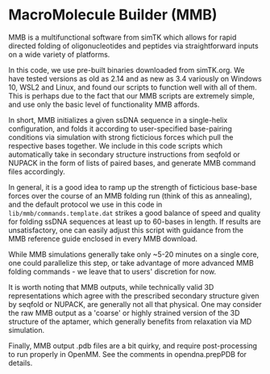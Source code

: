 # MacroMolecule Builder (MMB)

MMB is a multifunctional software from simTK which allows for rapid directed folding of oligonucleotides and peptides via straightforward inputs on a wide variety of platforms.

In this code, we use pre-built binaries downloaded from simTK.org. We have tested versions as old as 2.14 and as new as 3.4 variously on Windows 10, WSL2 and Linux, and found our scripts to function well with all of them.
This is perhaps due to the fact that our MMB scripts are extremely simple, and use only the basic level of functionality MMB affords. 

In short, MMB initializes a given ssDNA sequence in a single-helix configuration, and folds it according to user-specified base-pairing conditions via simulation with strong ficticious forces which pull the respective bases together. 
We include in this code scripts which automatically take in secondary structure instructions from seqfold or NUPACK in the form of lists of paired bases, and generate MMB command files accordingly. 

In general, it is a good idea to ramp up the strength of ficticious base-base forces over the course of an MMB folding run (think of this as annealing), and the default protocol we use in this code in `lib/mmb/commands.template.dat` strikes a good balance of speed and quality for folding ssDNA sequences at least up to 60-bases in length.
If results are unsatisfactory, one can easily adjust this script with guidance from the MMB reference guide enclosed in every MMB download.

While MMB simulations generally take only ~5-20 minutes on a single core, one could parallelize this step, or take advantage of more advanced MMB folding commands - we leave that to users' discretion for now.

It is worth noting that MMB outputs, while technically valid 3D representations which agree with the prescribed secondary structure given by seqfold or NUPACK, are generally not all that physical. 
One may consider the raw MMB output as a 'coarse' or highly strained version of the 3D structure of the aptamer, which generally benefits from relaxation via MD simulation. 

Finally, MMB output .pdb files are a bit quirky, and require post-processing to run properly in OpenMM. 
See the comments in opendna.prepPDB for details.
